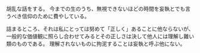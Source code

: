 胡乱な話をする。
今までの生のうち、無視できないほどの時間を妄執とでも言うべき信仰のために費やしている。

詰まるところ、それは私にとっては努めて「正しく」あることに他ならないが、一般的な価値観に照らし合わせてみるとその正しさは決して他人には理解し難い類のものである。
理解されないものに拘泥することは妄執と呼ぶ他にない。
